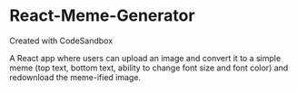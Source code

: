 # React-Meme-Generator
Created with CodeSandbox

A React app where users can upload an image and convert it to a simple meme (top text, bottom text, ability to change font size and font color) and redownload the meme-ified image.
